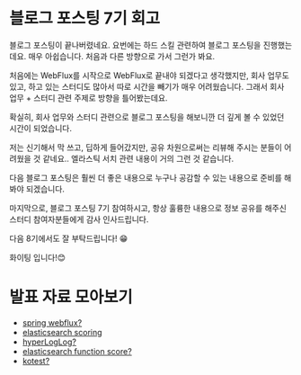 # 블로그 포스팅 7기 회고

블로그 포스팅이 끝나버렸네요. 요번에는 하드 스킬 관련하여 블로그 포스팅을 진행했는데요. 매우 아쉽습니다. 처음과 다른 방향으로 가서 그런가 봐요.

처음에는 WebFlux를 시작으로 WebFlux로 끝내야 되겠다고 생각했지만, 회사 업무도 있고, 하고 있는 스터디도 많아서 따로 시간을 빼기가 매우 어려웠습니다. 그래서 회사 업무 + 스터디 관련 주제로 방향을 틀어봤는데요. 

확실히, 회사 업무와 스터디 관련으로 블로그 포스팅을 해보니깐 더 깊게 볼 수 있었던 시간이 되었습니다.

저는 신기해서 막 쓰고, 딥하게 들어갔지만, 공유 차원으로써는 리뷰해 주시는 분들이 어려웠을 것 같네요.. 엘라스틱 서치 관련 내용이 거의 그런 것 같습니다.

다음 블로그 포스팅은 훨씬 더 좋은 내용으로 누구나 공감할 수 있는 내용으로 준비를 해봐야 되겠습니다.

마지막으로, 블로그 포스팅 7기 참여하시고, 항상 훌륭한 내용으로 정보 공유를 해주신 스터디 참여자분들에게 감사 인사드립니다.

다음 8기에서도 잘 부탁드립니다! 😁

화이팅 입니다!😊

# 발표 자료 모아보기

+ [spring webflux?](https://github.com/Meet-Coder-Study/posting-review/blob/master/hyoungJune/2022-02-18-SpringWebflux%EB%9E%80%3F-7%EA%B8%B0-1week.md)
+ [elasticsearch scoring](https://github.com/Meet-Coder-Study/posting-review/blob/master/hyoungJune/2022-03-02-%EC%97%98%EB%9D%BC%EC%8A%A4%ED%8B%B1%EC%84%9C%EC%B9%98%20%EC%9C%A0%EC%82%AC%20%EC%8A%A4%EC%BD%94%EC%96%B4%20%EA%B3%84%EC%82%B0%ED%95%98%EA%B8%B0-7%EA%B8%B0-3week.md)
+ [hyperLogLog?](https://github.com/Meet-Coder-Study/posting-review/blob/master/hyoungJune/2022-03-18-%EC%82%B4%EB%A0%A4%EC%A4%98...HyperLogLog-4week.md)
+ [elasticsearch function score?](https://github.com/Meet-Coder-Study/posting-review/blob/master/hyoungJune/2022-04-01_elasticsearch%20function_score(%EC%A0%84%EC%B2%B4%20%EB%8D%B0%EC%9D%B4%ED%84%B0%20%EC%8A%A4%EC%BD%94%EC%96%B4%EC%97%90%20%EB%8C%80%ED%95%9C%20%EA%B8%80)_week7.md)
+ [kotest?](https://github.com/Meet-Coder-Study/posting-review/blob/master/hyoungJune/2022-04-15_Kotest%EB%9E%80%3F_week9.md)
